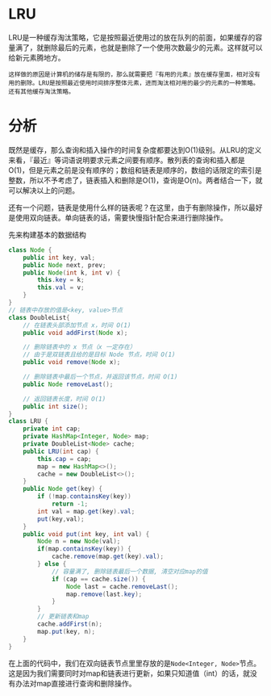 # LRU

LRU是一种缓存淘汰策略，它是按照最近使用过的放在队列的前面，如果缓存的容量满了，就删除最后的元素，也就是删除了一个使用次数最少的元素。这样就可以给新元素腾地方。

    这样做的原因是计算机的储存是有限的，那么就需要把『有用的元素』放在缓存里面，相对没有用的删除。LRU是按照最近使用时间排序整体元素，进而淘汰相对用的最少的元素的一种策略。还有其他缓存淘汰策略。

# 分析

既然是缓存，那么查询和插入操作的时间复杂度都要达到O(1)级别。从LRU的定义来看，『最近』等词语说明要求元素之间要有顺序。散列表的查询和插入都是O(1)，但是元素之前是没有顺序的；数组和链表是顺序的，数组的话限定的索引是整数，所以不予考虑了，链表插入和删除是O(1)，查询是O(n)。两者结合一下，就可以解决以上的问题。

还有一个问题，链表是使用什么样的链表呢？在这里，由于有删除操作，所以最好是使用双向链表。单向链表的话，需要快慢指针配合来进行删除操作。

先来构建基本的数据结构

```java
class Node {
    public int key, val;
    public Node next, prev;
    public Node(int k, int v) {
        this.key = k;
        this.val = v;
    }
}
// 链表中存放的值是<key, value>节点
class DoubleList{
    // 在链表头部添加节点 x，时间 O(1)
    public void addFirst(Node x);

    // 删除链表中的 x 节点（x 一定存在）
    // 由于是双链表且给的是目标 Node 节点，时间 O(1)
    public void remove(Node x);

    // 删除链表中最后一个节点，并返回该节点，时间 O(1)
    public Node removeLast();

    // 返回链表长度，时间 O(1)
    public int size();
}
class LRU {
    private int cap;
    private HashMap<Integer, Node> map;
    private DoubleList<Node> cache;
    public LRU(int cap) {
        this.cap = cap;
        map = new HashMap<>();
        cache = new DoubleList<>();
    }
    public Node get(key) {
        if (!map.containsKey(key))
            return -1;
        int val = map.get(key).val;
        put(key,val);
    }
    public void put(int key, int val) {
        Node n = new Node(val);
        if(map.containsKey(key)) {
            cache.remove(map.get(key).val);
        } else {
            // 容量满了, 删除链表最后一个数据, 清空对应map的值
            if (cap == cache.size()) {
                Node last = cache.removeLast();
                map.remove(last.key);
            }
        }
        // 更新链表和map
        cache.addFirst(n);
        map.put(key, n);
    }
}

```

在上面的代码中，我们在双向链表节点里里存放的是`Node<Integer, Node>`节点。这是因为我们需要同时对map和链表进行更新，如果只知道值（int）的话，就没有办法对map直接进行查询和删除操作。